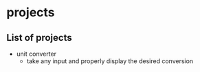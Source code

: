 # projects 

## List of projects
* unit converter
  * take any input and properly display the desired conversion

